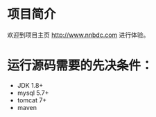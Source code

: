 # 项目简介
欢迎到项目主页 http://www.nnbdc.com 进行体验。
# 运行源码需要的先决条件：
* JDK 1.8+
* mysql 5.7+
* tomcat 7+
* maven
